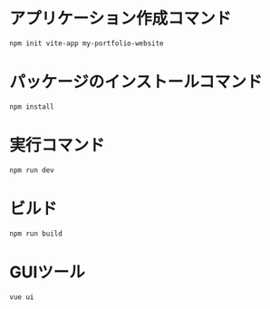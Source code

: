 # アプリケーション作成コマンド
```
npm init vite-app my-portfolio-website
```

# パッケージのインストールコマンド
```
npm install
```

# 実行コマンド
```
npm run dev
```

# ビルド
```
npm run build
```

# GUIツール
```
vue ui
```